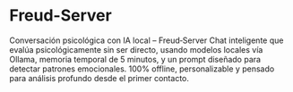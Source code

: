 # Freud-Server
Conversación psicológica con IA local – Freud‑Server Chat inteligente que evalúa psicológicamente sin ser directo, usando modelos locales vía Ollama, memoria temporal de 5 minutos, y un prompt diseñado para detectar patrones emocionales. 100% offline, personalizable y pensado para análisis profundo desde el primer contacto.
